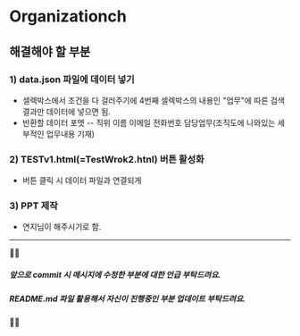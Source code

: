 # Organizationch

## 해결해야 할 부분 
### 1) data.json 파일에 데이터 넣기
- 셀렉박스에서 조건을 다 걸러주기에 4번째 셀렉박스의 내용인 "업무"에 따른 검색결과만 데이터에 넣으면 됨. 
- 반환할 데이터 포멧 
-- 직위 이름 이메일 전화번호 담당업무(조직도에 나와있는 세부적인 업무내용 기재)
### 2) TESTv1.html(=TestWrok2.htnl) 버튼 활성화
- 버튼 클릭 시 데이터 파일과 연결되게
### 3) PPT 제작 
- 연지님이 해주시기로 함. 



---
🤞🤞
##### 앞으로 commit 시 메시지에 수정한 부분에 대한 언급 부탁드려요. 
##### README.md 파일 활용해서 자신이 진행중인 부분 업데이트 부탁드려요.
🤞🤞
